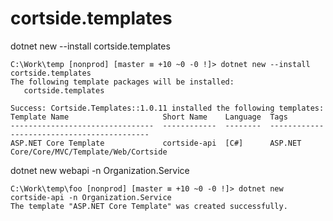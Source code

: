 # cortside.templates

dotnet new --install cortside.templates

```
C:\Work\temp [nonprod] [master ≡ +10 ~0 -0 !]> dotnet new --install cortside.templates
The following template packages will be installed:
   cortside.templates

Success: Cortside.Templates::1.0.11 installed the following templates:
Template Name                     Short Name    Language  Tags
--------------------------------  ------------  --------  -------------------------------------------
ASP.NET Core Template             cortside-api  [C#]      ASP.NET Core/Core/MVC/Template/Web/Cortside
```

dotnet new webapi -n Organization.Service

```
C:\Work\temp\foo [nonprod] [master ≡ +10 ~0 -0 !]> dotnet new cortside-api -n Organization.Service
The template "ASP.NET Core Template" was created successfully.
```
